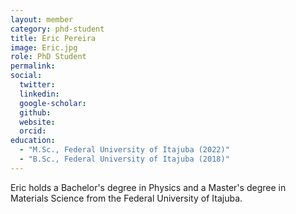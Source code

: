 ```yaml
---
layout: member
category: phd-student
title: Eric Pereira
image: Eric.jpg
role: PhD Student
permalink: 
social:
  twitter:
  linkedin: 
  google-scholar: 
  github:
  website:
  orcid:
education:
  - "M.Sc., Federal University of Itajuba (2022)"
  - "B.Sc., Federal University of Itajuba (2018)"
---
```


Eric holds a Bachelor's degree in Physics and a Master's degree in Materials Science from the Federal University of Itajuba.
